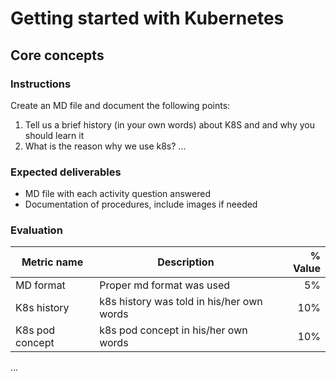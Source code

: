 

# Getting started with Kubernetes
## Core concepts

### Instructions
Create an MD file and document the following points:
1. Tell us a brief history (in your own words) about K8S and  and why you should learn it
1. What is the reason why we use k8s?
...


### Expected deliverables
- MD file with each activity question answered
- Documentation of procedures, include images if needed

### Evaluation

| Metric name | Description | % Value |
| ----------- |-------------| -------:|
| MD format   | Proper md format was used | 5% |
| K8s history   | k8s history was told in his/her own words | 10% |
| K8s pod concept   | k8s pod concept in his/her own words | 10% |
...